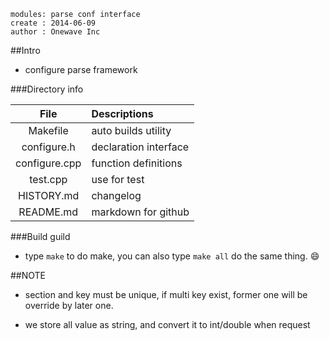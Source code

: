 ```
modules: parse conf interface
create : 2014-06-09
author : Onewave Inc
```

##Intro

 - configure parse framework

###Directory info

|	File		|Descriptions			|
|:-------------:|:----------------------|
| Makefile		| auto builds utility   |
| configure.h   | declaration interface |
| configure.cpp | function definitions  |
| test.cpp      | use for test          |
| HISTORY.md	| changelog				|
| README.md     | markdown for github   |

###Build guild
 - type `make` to do make, you
 can also type `make all` do the same thing. :smile:


##NOTE
 - section and key must be unique, if multi key
 exist, former one will be override by later one.

 - we store all value as string, and convert it
 to int/double when request
